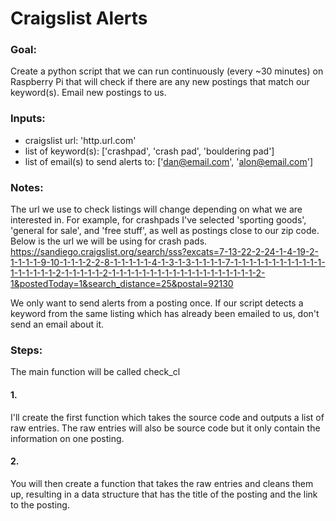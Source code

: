 # Craigslist Alerts

### Goal: 
Create a python script that we can run continuously (every ~30 minutes) on Raspberry Pi that will check if there are any new postings that match our keyword(s). Email new postings to us.

### Inputs: 
* craigslist url: 'http.url.com'
* list of keyword(s): ['crashpad', 'crash pad', 'bouldering pad']
* list of email(s) to send alerts to: ['dan@email.com', 'alon@email.com']

### Notes:
The url we use to check listings will change depending on what we are interested in. For example, for crashpads I've selected 'sporting goods', 'general for sale', and 'free stuff', as well as postings close to our zip code. 
Below is the url we will be using for crash pads.
https://sandiego.craigslist.org/search/sss?excats=7-13-22-2-24-1-4-19-2-1-1-1-1-9-10-1-1-1-2-2-8-1-1-1-1-1-4-1-3-1-3-1-1-1-1-7-1-1-1-1-1-1-1-1-1-1-1-1-1-1-1-1-1-1-2-1-1-1-1-1-2-1-1-1-1-1-1-1-1-1-1-1-1-1-1-1-1-1-1-1-2-1&postedToday=1&search_distance=25&postal=92130

We only want to send alerts from a posting once. If our script detects a keyword from the same listing which has already been emailed to us, don't send an email about it.

### Steps:
The main function will be called check_cl

#### 1.
I'll create the first function which takes the source code and outputs a list of raw entries. The raw entries will also be source code but it only contain the information on one posting.

#### 2.
You will then create a function that takes the raw entries and cleans them up, resulting in a data structure that has the title of the posting and the link to the posting.

